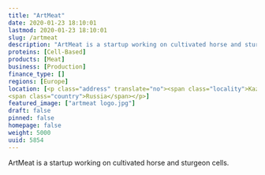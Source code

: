 ```yaml
---
title: "ArtMeat"
date: 2020-01-23 18:10:01
lastmod: 2020-01-23 18:10:01
slug: /artmeat
description: "ArtMeat is a startup working on cultivated horse and sturgeon&nbsp;cells."
proteins: [Cell-Based]
products: [Meat]
business: [Production]
finance_type: []
regions: [Europe]
location: [<p class="address" translate="no"><span class="locality">Kazan</span><br>
<span class="country">Russia</span></p>]
featured_image: ["artmeat logo.jpg"]
draft: false
pinned: false
homepage: false
weight: 5000
uuid: 5854
---
```

<p>ArtMeat is a startup working on cultivated horse and sturgeon&nbsp;cells.</p>
